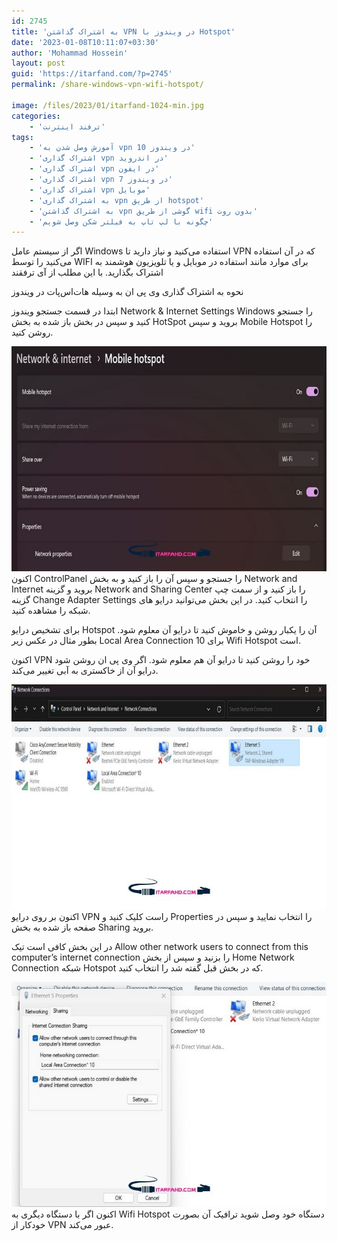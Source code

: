 ```yaml
---
id: 2745
title: 'به اشتراک گذاشتن VPN در ویندوز با Hotspot'
date: '2023-01-08T10:11:07+03:30'
author: 'Mohammad Hossein'
layout: post
guid: 'https://itarfand.com/?p=2745'
permalink: /share-windows-vpn-wifi-hotspot/

image: /files/2023/01/itarfand-1024-min.jpg
categories:
    - 'ترفند اینترنت'
tags:
    - 'آموزش وصل شدن به vpn در ویندوز 10'
    - 'اشتراک گذاری vpn در اندروید'
    - 'اشتراک گذاری vpn در ایفون'
    - 'اشتراک گذاری vpn در ویندوز 7'
    - 'اشتراک گذاری vpn موبایل'
    - 'به اشتراک گذاری vpn از طریق hotspot'
    - 'به اشتراک گذاشتن vpn گوشی از طریق wifi بدون روت'
    - 'چگونه با لپ تاپ به فیلتر شکن وصل شویم'
---
```


اگر از سیستم عامل Windows استفاده می‌کنید و نیاز دارید تا VPN که در آن استفاده می‌کنید را توسط WIFI برای موارد مانند استفاده در موبایل و یا تلویزیون هوشمند به اشتراک بگذارید. با این مطلب از آی ترفقند

نحوه به اشتراک گذاری وی پی ان به وسیله هات‌اس‌پات در ویندوز

ابتدا در قسمت جستجو ویندوز Network &amp; Internet Settings Windows را جستجو کنید و سپس در بخش باز شده به بخش HotSpot بروید و سپس Mobile Hotspot را روشن کنید.

![mhkarami97](/files/2023/01/itarfand-1021-min.jpg)
اکنون ControlPanel را جستجو و سپس آن را باز کنید و به بخش Network and Internet بروید و گزینه Network and Sharing Center را باز کنید و از سمت چپ گزینه Change Adapter Settings را انتخاب کنید. در این بخش می‌توانید درایو های شبکه را مشاهده کنید.

برای تشخیص درایو Hotspot آن را یکبار روشن و خاموش کنید تا درایو آن معلوم شود. بطور مثال در عکس زیر Local Area Connection 10 برای Wifi Hotspot است.

اکنون VPN خود را روشن کنید تا درایو آن هم معلوم شود. اگر وی پی ان روشن شود درایو آن از خاکستری به آبی تغییر می‌کند.

![mhkarami97](/files/2023/01/itarfand-1022-min.jpg)
اکنون بر روی درایو VPN راست کلیک کنید و Properties را انتخاب نمایید و سپس در صفحه باز شده به بخش Sharing بروید.

در این بخش کافی است تیک Allow other network users to connect from this computer’s internet connection را بزنید و سپس از بخش Home Network Connection شبکه Hotspot که در بخش قبل گفته شد را انتخاب کنید.

![mhkarami97](/files/2023/01/itarfand-1023-min.jpg)
اکنون اگر با دستگاه دیگری به Wifi Hotspot دستگاه خود وصل شوید ترافیک آن بصورت خودکار از VPN عبور می‌کند.